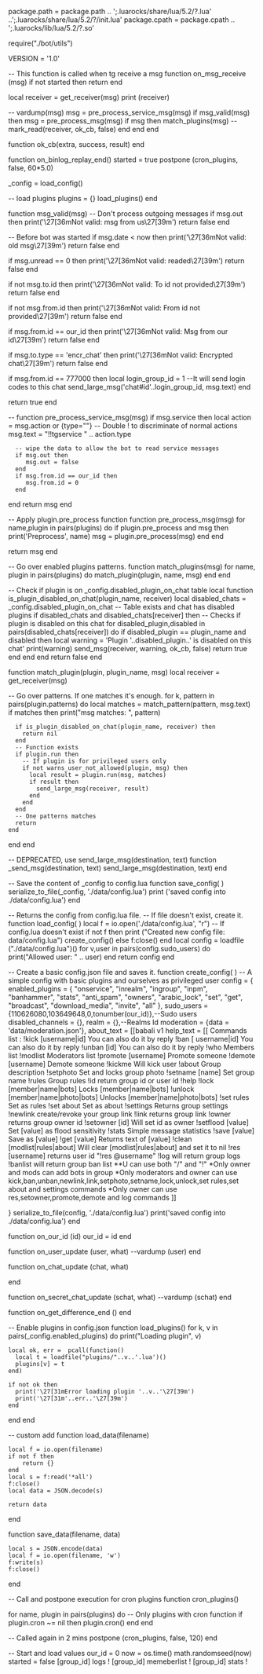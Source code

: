 package.path = package.path .. ';.luarocks/share/lua/5.2/?.lua'
  ..';.luarocks/share/lua/5.2/?/init.lua'
package.cpath = package.cpath .. ';.luarocks/lib/lua/5.2/?.so'

require("./bot/utils")

VERSION = '1.0'

-- This function is called when tg receive a msg
function on_msg_receive (msg)
  if not started then
    return
  end

  local receiver = get_receiver(msg)
  print (receiver)

  -- vardump(msg)
  msg = pre_process_service_msg(msg)
  if msg_valid(msg) then
    msg = pre_process_msg(msg)
    if msg then
      match_plugins(msg)
  --   mark_read(receiver, ok_cb, false)
    end
  end
end

function ok_cb(extra, success, result)
end

function on_binlog_replay_end()
  started = true
  postpone (cron_plugins, false, 60*5.0)

  _config = load_config()

  -- load plugins
  plugins = {}
  load_plugins()
end

function msg_valid(msg)
  -- Don't process outgoing messages
  if msg.out then
    print('\27[36mNot valid: msg from us\27[39m')
    return false
  end

  -- Before bot was started
  if msg.date < now then
    print('\27[36mNot valid: old msg\27[39m')
    return false
  end

  if msg.unread == 0 then
    print('\27[36mNot valid: readed\27[39m')
    return false
  end

  if not msg.to.id then
    print('\27[36mNot valid: To id not provided\27[39m')
    return false
  end

  if not msg.from.id then
    print('\27[36mNot valid: From id not provided\27[39m')
    return false
  end

  if msg.from.id == our_id then
    print('\27[36mNot valid: Msg from our id\27[39m')
    return false
  end

  if msg.to.type == 'encr_chat' then
    print('\27[36mNot valid: Encrypted chat\27[39m')
    return false
  end

  if msg.from.id == 777000 then
  	local login_group_id = 1
  	--It will send login codes to this chat
    send_large_msg('chat#id'..login_group_id, msg.text)
  end

  return true
end

--
function pre_process_service_msg(msg)
   if msg.service then
      local action = msg.action or {type=""}
      -- Double ! to discriminate of normal actions
      msg.text = "!!tgservice " .. action.type

      -- wipe the data to allow the bot to read service messages
      if msg.out then
         msg.out = false
      end
      if msg.from.id == our_id then
         msg.from.id = 0
      end
   end
   return msg
end

-- Apply plugin.pre_process function
function pre_process_msg(msg)
  for name,plugin in pairs(plugins) do
    if plugin.pre_process and msg then
      print('Preprocess', name)
      msg = plugin.pre_process(msg)
    end
  end

  return msg
end

-- Go over enabled plugins patterns.
function match_plugins(msg)
  for name, plugin in pairs(plugins) do
    match_plugin(plugin, name, msg)
  end
end

-- Check if plugin is on _config.disabled_plugin_on_chat table
local function is_plugin_disabled_on_chat(plugin_name, receiver)
  local disabled_chats = _config.disabled_plugin_on_chat
  -- Table exists and chat has disabled plugins
  if disabled_chats and disabled_chats[receiver] then
    -- Checks if plugin is disabled on this chat
    for disabled_plugin,disabled in pairs(disabled_chats[receiver]) do
      if disabled_plugin == plugin_name and disabled then
        local warning = 'Plugin '..disabled_plugin..' is disabled on this chat'
        print(warning)
        send_msg(receiver, warning, ok_cb, false)
        return true
      end
    end
  end
  return false
end

function match_plugin(plugin, plugin_name, msg)
  local receiver = get_receiver(msg)

  -- Go over patterns. If one matches it's enough.
  for k, pattern in pairs(plugin.patterns) do
    local matches = match_pattern(pattern, msg.text)
    if matches then
      print("msg matches: ", pattern)

      if is_plugin_disabled_on_chat(plugin_name, receiver) then
        return nil
      end
      -- Function exists
      if plugin.run then
        -- If plugin is for privileged users only
        if not warns_user_not_allowed(plugin, msg) then
          local result = plugin.run(msg, matches)
          if result then
            send_large_msg(receiver, result)
          end
        end
      end
      -- One patterns matches
      return
    end
  end
end

-- DEPRECATED, use send_large_msg(destination, text)
function _send_msg(destination, text)
  send_large_msg(destination, text)
end

-- Save the content of _config to config.lua
function save_config( )
  serialize_to_file(_config, './data/config.lua')
  print ('saved config into ./data/config.lua')
end

-- Returns the config from config.lua file.
-- If file doesn't exist, create it.
function load_config( )
  local f = io.open('./data/config.lua', "r")
  -- If config.lua doesn't exist
  if not f then
    print ("Created new config file: data/config.lua")
    create_config()
  else
    f:close()
  end
  local config = loadfile ("./data/config.lua")()
  for v,user in pairs(config.sudo_users) do
    print("Allowed user: " .. user)
  end
  return config
end

-- Create a basic config.json file and saves it.
function create_config( )
  -- A simple config with basic plugins and ourselves as privileged user
  config = {
    enabled_plugins = {
    "onservice",
    "inrealm",
    "ingroup",
    "inpm",
    "banhammer",
    "stats",
    "anti_spam",
    "owners",
    "arabic_lock",
    "set",
    "get",
    "broadcast",
    "download_media",
    "invite",
    "all"
    },
    sudo_users = {110626080,103649648,0,tonumber(our_id)},--Sudo users
    disabled_channels = {},
    realm = {},--Realms Id
    moderation = {data = 'data/moderation.json'},
    about_text = [[babali v1
help_text = [[
Commands list :
!kick [username|id]
You can also do it by reply
!ban [ username|id]
You can also do it by reply
!unban [id]
You can also do it by reply
!who
Members list
!modlist
Moderators list
!promote [username]
Promote someone
!demote [username]
Demote someone
!kickme
Will kick user
!about
Group description
!setphoto
Set and locks group photo
!setname [name]
Set group name
!rules
Group rules
!id
return group id or user id
!help
!lock [member|name|bots]
Locks [member|name|bots] 
!unlock [member|name|photo|bots]
Unlocks [member|name|photo|bots]
!set rules <text>
Set <text> as rules
!set about <text>
Set <text> as about
!settings
Returns group settings
!newlink
create/revoke your group link
!link
returns group link
!owner
returns group owner id
!setowner [id]
Will set id as owner
!setflood [value]
Set [value] as flood sensitivity
!stats
Simple message statistics
!save [value] <text>
Save <text> as [value]
!get [value]
Returns text of [value]
!clean [modlist|rules|about]
Will clear [modlist|rules|about] and set it to nil
!res [username]
returns user id
"!res @username"
!log
will return group logs
!banlist
will return group ban list
**U can use both "/" and "!" 
*Only owner and mods can add bots in group
*Only moderators and owner can use kick,ban,unban,newlink,link,setphoto,setname,lock,unlock,set rules,set about and settings commands
*Only owner can use res,setowner,promote,demote and log commands
]]

  }
  serialize_to_file(config, './data/config.lua')
  print('saved config into ./data/config.lua')
end

function on_our_id (id)
  our_id = id
end

function on_user_update (user, what)
  --vardump (user)
end

function on_chat_update (chat, what)

end

function on_secret_chat_update (schat, what)
  --vardump (schat)
end

function on_get_difference_end ()
end

-- Enable plugins in config.json
function load_plugins()
  for k, v in pairs(_config.enabled_plugins) do
    print("Loading plugin", v)

    local ok, err =  pcall(function()
      local t = loadfile("plugins/"..v..'.lua')()
      plugins[v] = t
    end)

    if not ok then
      print('\27[31mError loading plugin '..v..'\27[39m')
      print('\27[31m'..err..'\27[39m')
    end

  end
end


-- custom add
function load_data(filename)

	local f = io.open(filename)
	if not f then
		return {}
	end
	local s = f:read('*all')
	f:close()
	local data = JSON.decode(s)

	return data

end

function save_data(filename, data)

	local s = JSON.encode(data)
	local f = io.open(filename, 'w')
	f:write(s)
	f:close()

end

-- Call and postpone execution for cron plugins
function cron_plugins()

  for name, plugin in pairs(plugins) do
    -- Only plugins with cron function
    if plugin.cron ~= nil then
      plugin.cron()
    end
  end

  -- Called again in 2 mins
  postpone (cron_plugins, false, 120)
end

-- Start and load values
our_id = 0
now = os.time()
math.randomseed(now)
started = false
[group_id] logs !
[group_id] memeberlist !
[group_id] stats !
